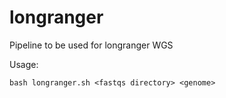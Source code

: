 # longranger
Pipeline to be used for longranger WGS

Usage:
```
bash longranger.sh <fastqs directory> <genome>
```
